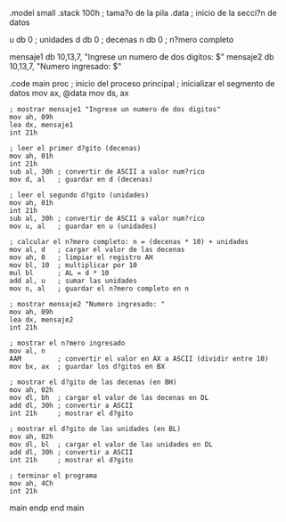 .model small
.stack 100h ; tama?o de la pila
.data ; inicio de la secci?n de datos

u db 0 ; unidades
d db 0 ; decenas
n db 0 ; n?mero completo

mensaje1 db 10,13,7, "Ingrese un numero de dos digitos: $"
mensaje2 db 10,13,7, "Numero ingresado: $"

.code
main proc ; inicio del proceso principal
    ; inicializar el segmento de datos
    mov ax, @data
    mov ds, ax

    ; mostrar mensaje1 "Ingrese un numero de dos digitos"
    mov ah, 09h
    lea dx, mensaje1
    int 21h

    ; leer el primer d?gito (decenas)
    mov ah, 01h
    int 21h
    sub al, 30h ; convertir de ASCII a valor num?rico
    mov d, al   ; guardar en d (decenas)

    ; leer el segundo d?gito (unidades)
    mov ah, 01h
    int 21h
    sub al, 30h ; convertir de ASCII a valor num?rico
    mov u, al   ; guardar en u (unidades)

    ; calcular el n?mero completo: n = (decenas * 10) + unidades
    mov al, d   ; cargar el valor de las decenas
    mov ah, 0   ; limpiar el registro AH
    mov bl, 10  ; multiplicar por 10
    mul bl      ; AL = d * 10
    add al, u   ; sumar las unidades
    mov n, al   ; guardar el n?mero completo en n

    ; mostrar mensaje2 "Numero ingresado: "
    mov ah, 09h
    lea dx, mensaje2
    int 21h

    ; mostrar el n?mero ingresado
    mov al, n
    AAM         ; convertir el valor en AX a ASCII (dividir entre 10)
    mov bx, ax  ; guardar los d?gitos en BX

    ; mostrar el d?gito de las decenas (en BH)
    mov ah, 02h
    mov dl, bh  ; cargar el valor de las decenas en DL
    add dl, 30h ; convertir a ASCII
    int 21h     ; mostrar el d?gito

    ; mostrar el d?gito de las unidades (en BL)
    mov ah, 02h
    mov dl, bl  ; cargar el valor de las unidades en DL
    add dl, 30h ; convertir a ASCII
    int 21h     ; mostrar el d?gito

    ; terminar el programa
    mov ah, 4Ch
    int 21h

main endp
end main
